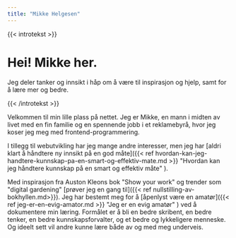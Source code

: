 ```yaml
---
title: "Mikke Helgesen"
---
```

{{< introtekst >}}
<h1>Hei! Mikke her.</h1> 
<p class="ingress">
Jeg deler tanker og innsikt i håp om å være til inspirasjon og hjelp, samt for å lære mer og bedre.
</p>
{{< /introtekst >}}

Velkommen til min lille plass på nettet. Jeg er Mikke, en mann i midten av livet med en fin familie og en spennende jobb i et reklamebyrå, hvor jeg koser jeg meg med frontend-programmering.

I tillegg til webutvikling har jeg mange andre interesser, men jeg har [aldri klart å håndtere ny innsikt på en god måte]({{< ref hvordan-kan-jeg-handtere-kunnskap-pa-en-smart-og-effektiv-mate.md >}} "Hvordan kan jeg håndtere kunnskap på en smart og effektiv måte" ).

Med inspirasjon fra Auston Kleons bok "Show your work" og trender som "digital gardening" [prøver jeg en gang til]({{< ref nullstilling-av-bokhyllen.md>}}). Jeg har bestemt meg for å [åpenlyst være en amatør]({{< ref jeg-er-en-evig-amator.md >}} "Jeg er en evig amatør" ) ved å dokumentere min læring. Formålet er å bli en bedre skribent, en bedre tenker, en bedre kunnskapsforvalter, og et bedre og lykkeligere menneske. Og ideelt sett vil andre kunne lære både av og med meg underveis.

[comment]: <> (## **Viktig!**
I tråd med tankegangen bak "digital garden" er ikke mine skriverier å anse som ferdige tekster. De utvikles til stadighet ettersom jeg lærer mer, får ny innsikt eller blir korrigert. Jeg deler en prosess mer enn et sluttprodukt. Det er mer som en privat wikipedia, med en god blanding av fakta, antagelser, tanker og ideer, antagelig ispedd noen misforståelser, misoppfatninger og rene feil fra tid til annen. Korriger meg gjerne!)
